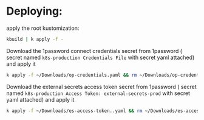 # Deploying:

apply the root kustomization: 

``` bash
kbuild | k apply -f -
```

Download the 1password connect credentials secret from 1password ( secret named `k8s-production Credentials File` with secret yaml attached) and apply it

``` bash
k apply -f ~/Downloads/op-credentials.yaml && rm ~/Downloads/op-credentials.yaml
```

Download the external secrets access token secret from 1password ( secret named `k8s-production Access Token: external-secrets-prod` with secret yaml attached) and apply it

``` bash
k apply -f ~/Downloads/es-access-token..yaml && rm ~/Downloads/es-access-token.yaml
```